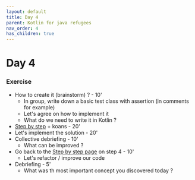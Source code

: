 ```yaml
---
layout: default
title: Day 4
parent: Kotlin for java refugees
nav_order: 4
has_children: true
---
```


# Day 4

### Exercise
* How to create it (brainstorm) ? - 10'
    * In group, write down a basic test class with assertion (in comments for example)
    * Let's agree on how to implement it
    * What do we need to write it in Kotlin ?
* [Step by step](solutions/step-by-step.md) + koans - 20'
* Let's implement the solution - 20'
* Collective debriefing - 10'
    * What can be improved ?
* Go back to the [Step by step page](solutions/step-by-step.md) on step 4 - 10'
    * Let's refactor / improve our code
* Debriefing - 5'
    * What was th most important concept you discovered today ?